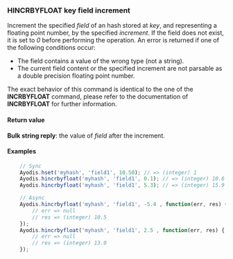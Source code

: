 ### HINCRBYFLOAT key field increment

Increment the specified *field* of an hash stored at *key*, and representing
a floating point number, by the specified *increment*. If the field does
not exist, it is set to *0* before performing the operation. An error is
returned if one of the following conditions occur:

- The field contains a value of the wrong type (not a string).
- The current field content or the specified increment are not parsable as a double precision floating point number.

The exact behavior of this command is identical to the one of the
**INCRBYFLOAT** command, please refer to the documentation of **INCRBYFLOAT**
for further information.

#### Return value
**Bulk string reply**: the value of *field* after the increment.


#### Examples
```javascript
    // Sync
    Ayodis.hset('myhash', 'field1', 10.50); // => (integer) 1
    Ayodis.hincrbyfloat('myhash', 'field1', 0.1); // => (integer) 10.6
    Ayodis.hincrbyfloat('myhash', 'field1', 5.3); // => (integer) 15.9

    // Async
    Ayodis.hincrbyfloat('myhash', 'field1', -5.4 , function(err, res) {
        // err => null
        // res => (integer) 10.5
    });
    Ayodis.hincrbyfloat('myhash', 'field1', 2.5 , function(err, res) {
        // err => null
        // res => (integer) 13.0
    });
```